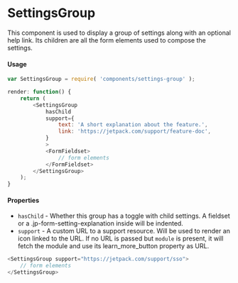 SettingsGroup
=========

This component is used to display a group of settings along with an optional help link.
Its children are all the form elements used to compose the settings.

#### Usage

```js
var SettingsGroup = require( 'components/settings-group' );

render: function() {
	return (
		<SettingsGroup
			hasChild
			support={
				text: 'A short explanation about the feature.',
				link: 'https://jetpack.com/support/feature-doc',
			}
			>
			<FormFieldset>
				// form elements
			</FormFieldset>
		</SettingsGroup>
	);
}
```

#### Properties

* `hasChild` - Whether this group has a toggle with child settings. A fieldset or a .jp-form-setting-explanation inside will be indented.
* `support` - A custom URL to a support resource. Will be used to render an icon linked to the URL. If no URL is passed but `module` is present, it will fetch the module and use its learn_more_button property as URL.
```js
<SettingsGroup support="https://jetpack.com/support/sso">
	// form elements
</SettingsGroup>
```